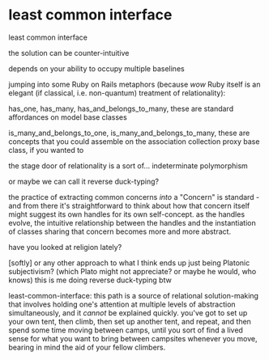 # least common interface

least common interface

the solution can be counter-intuitive

depends on your ability to occupy multiple baselines

jumping into some Ruby on Rails metaphors (because _wow_ Ruby itself is an elegant (if classical, i.e. non-quantum) treatment of relationality):

has\_one, has\_many, has\_and\_belongs\_to\_many, these are standard affordances on model base classes

is\_many\_and\_belongs\_to\_one, is\_many\_and\_belongs\_to\_many, these are concepts that you could assemble on the association collection proxy base class, if you wanted to

the stage door of relationality is a sort of... indeterminate polymorphism

or maybe we can call it reverse duck-typing?

the practice of extracting common concerns _into_ a "Concern" is standard - and from there it's straightforward to think about how that concern itself might suggest its own handles for its own self-concept. as the handles evolve, the intuitive relationship between the handles and the instantiation of classes sharing that concern becomes more and more abstract.

have you looked at religion lately?

\[softly] or any other approach to what I think ends up just being Platonic subjectivism? (which Plato might not appreciate? or maybe he would, who knows) this is me doing reverse duck-typing btw

least-common-interface: this path is a source of relational solution-making that involves holding one's attention at multiple levels of abstraction simultaneously, and it _cannot_ be explained quickly. you've got to set up your own tent, then climb, then set up another tent, and repeat, and then spend some time moving between camps, until you sort of find a lived sense for what you want to bring between campsites whenever you move, bearing in mind the aid of your fellow climbers.
